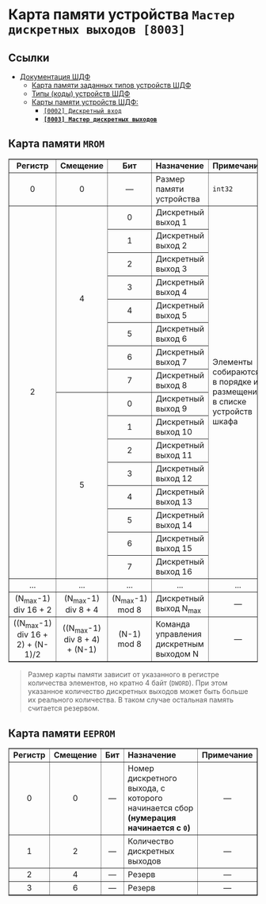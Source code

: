 # Карта памяти устройства `Мастер дискретных выходов [8003]`

## Ссылки

- [Документация ШДФ](/shdf/)
  - [Карта памяти заданных типов устройств ШДФ](/shdf/devices-map.md)
  - [Типы (коды) устройств ШДФ](/shdf/device-types.md)
  - [Карты памяти устройств ШДФ:](/shdf/maps/)
    - [`[0002] Дискретный вход`](/shdf/maps/di%20[0002].md)
    - [**`[8003] Мастер дискретных выходов`**](/shdf/maps/mdo%20[8003].md)

## Карта памяти `MROM`

<table summary="Карта памяти `MROM`" border="1">
    <tbody valign="center" align="center">
        <tr>
            <td><strong>Регистр</strong></td>
            <td><strong>Смещение</strong></td>
            <td><strong>Бит</strong></td>
            <td align="left"><strong>Назначение</strong></td>
            <td align="left"><strong>Примечание</strong></td>
        </tr>
        <tr>
            <td>0</td>
            <td>0</td>
            <td>—</td>
            <td align="left">Размер памяти устройства</td>
            <td align="left"><code>int32</code></td>
        </tr>
        <tr>
            <td rowspan="16">2</td>
            <td rowspan="8">4</td>
            <td>0</td>
            <td align="left">Дискретный выход 1</td>
            <td rowspan="16" align="left">Элементы собираются в порядке их размещения в списке устройств шкафа</td>
        </tr>
        <tr>
            <td>1</td>
            <td align="left">Дискретный выход 2</td>
        </tr>
        <tr>
            <td>2</td>
            <td align="left">Дискретный выход 3</td>
        </tr>
        <tr>
            <td>3</td>
            <td align="left">Дискретный выход 4</td>
        </tr>
        <tr>
            <td>4</td>
            <td align="left">Дискретный выход 5</td>
        </tr>
        <tr>
            <td>5</td>
            <td align="left">Дискретный выход 6</td>
        </tr>
        <tr>
            <td>6</td>
            <td align="left">Дискретный выход 7</td>
        </tr>
        <tr>
            <td>7</td>
            <td align="left">Дискретный выход 8</td>
        </tr>
            <td rowspan="8">5</td>
            <td>0</td>
            <td align="left">Дискретный выход 9</td>
        </tr>
        <tr>
            <td>1</td>
            <td align="left">Дискретный выход 10</td>
        </tr>
        <tr>
            <td>2</td>
            <td align="left">Дискретный выход 11</td>
        </tr>
        <tr>
            <td>3</td>
            <td align="left">Дискретный выход 12</td>
        </tr>
        <tr>
            <td>4</td>
            <td align="left">Дискретный выход 13</td>
        </tr>
        <tr>
            <td>5</td>
            <td align="left">Дискретный выход 14</td>
        </tr>
        <tr>
            <td>6</td>
            <td align="left">Дискретный выход 15</td>
        </tr>
        <tr>
            <td>7</td>
            <td align="left">Дискретный выход 16</td>
        </tr>
        <tr>
            <td>...</td>
            <td>...</td>
            <td>...</td>
            <td>...</td>
            <td>...</td>
        </tr>
        <tr>
            <td>(N<sub>max</sub>-1) div 16 + 2</td>
            <td>(N<sub>max</sub>-1) div 8 + 4</td>
            <td>(N<sub>max</sub>-1) mod 8</td>
            <td align="left">Дискретный выход N<sub>max</sub></td>
            <td>—</td>
        </tr>
        <tr>
            <td>((N<sub>max</sub>-1) div 16 + 2) + (N-1)/2</td>
            <td>((N<sub>max</sub>-1) div 8 + 4) + (N-1)</td>
            <td>(N-1) mod 8</td>
            <td align="left">Команда управления дискретным выходом N</td>
            <td>—</td>
        </tr>
    </tbody>
</table>

> Размер карты памяти зависит от указанного в регистре  количества элементов, но кратно 4 байт (`DWORD`). При этом указанное количество дискретных выходов может быть больше их реального количества. В таком случае остальная память считается резервом.

## Карта памяти `EEPROM`

<table summary="Карта памяти `EEPROM`" border="1">
    <tbody valign="center" align="center">
        <tr>
            <td><strong>Регистр</strong></td>
            <td><strong>Смещение</strong></td>
            <td><strong>Бит</strong></td>
            <td align="left"><strong>Назначение</strong></td>
            <td align="left"><strong>Примечание</strong></td>
        </tr>
        <tr>
            <td>0</td>
            <td>0</td>
            <td>—</td>
            <td align="left">Номер дискретного выхода, с которого начинается сбор <strong>(нумерация начинается с <code>0</code>)</strong></td>
            <td>—</td>
        </tr>
        <tr>
            <td>1</td>
            <td>2</td>
            <td>—</td>
            <td align="left">Количество дискретных выходов</td>
            <td>—</td>
        </tr>
        <tr>
            <td>2</td>
            <td>4</td>
            <td>—</td>
            <td align="left">Резерв</td>
            <td>—</td>
        </tr>
        <tr>
            <td>3</td>
            <td>6</td>
            <td>—</td>
            <td align="left">Резерв</td>
            <td>—</td>
        </tr>
    </tbody>
</table>
